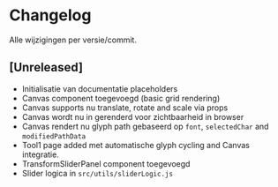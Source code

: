 # Changelog

Alle wijzigingen per versie/commit.

## [Unreleased]

- Initialisatie van documentatie placeholders
- Canvas component toegevoegd (basic grid rendering)
- Canvas supports nu translate, rotate and scale via props
- Canvas wordt nu in <App> gerenderd voor zichtbaarheid in browser
- Canvas rendert nu glyph path gebaseerd op `font`, `selectedChar` and `modifiedPathData`
- Tool1 page added met automatische glyph cycling and Canvas integratie.
- TransformSliderPanel component toegevoegd
- Slider logica in `src/utils/sliderLogic.js`

